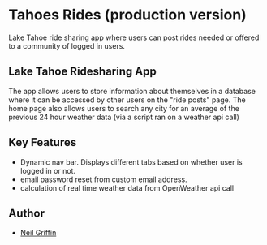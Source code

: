 # Tahoes Rides (production version)

Lake Tahoe ride sharing app where users can post rides needed or offered to a community of logged in users.

## Lake Tahoe Ridesharing App

The app allows users to store information about themselves in a database where it can be accessed by other users on the "ride posts" page.
The home page also allows users to search any city for an average of the previous 24 hour weather data (via a script ran on a weather api call)

## Key Features

* Dynamic nav bar. Displays different tabs based on whether user is logged in or not.
* email password reset from custom email address.
* calculation of real time weather data from OpenWeather api call 

## Author

* [Neil Griffin](https://github.com/halfgreen12/)
